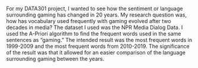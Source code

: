For my DATA301 project, I wanted to see how the sentiment or language surrounding gaming has
changed in 20 years. My research question was, how has vocabulary used frequently with
gaming evolved after two decades in media? The dataset I used was the NPR Media Dialog
Data. I used the A-Priori algorithm to find the frequent words used in the same sentences as
“gaming.” The intended result was the most frequent words in 1999-2009 and the most
frequent words from 2010-2019. The significance of the result was that it allowed for an
easier comparison of the language surrounding gaming between the years.
